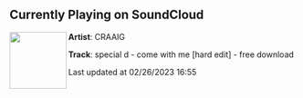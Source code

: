 ## Currently Playing on SoundCloud

[<img align="left" width="100" src="https://i1.sndcdn.com/artworks-jwmy8pZayBGZwuid-hNmQJQ-t500x500.jpg">](https://soundcloud.com/craighughesdj/special-d-come-with-me-hard-edit-1)

**Artist**: CRAAIG 

**Track**: special d - come with me [hard edit] - free download

Last updated at 02/26/2023 16:55
